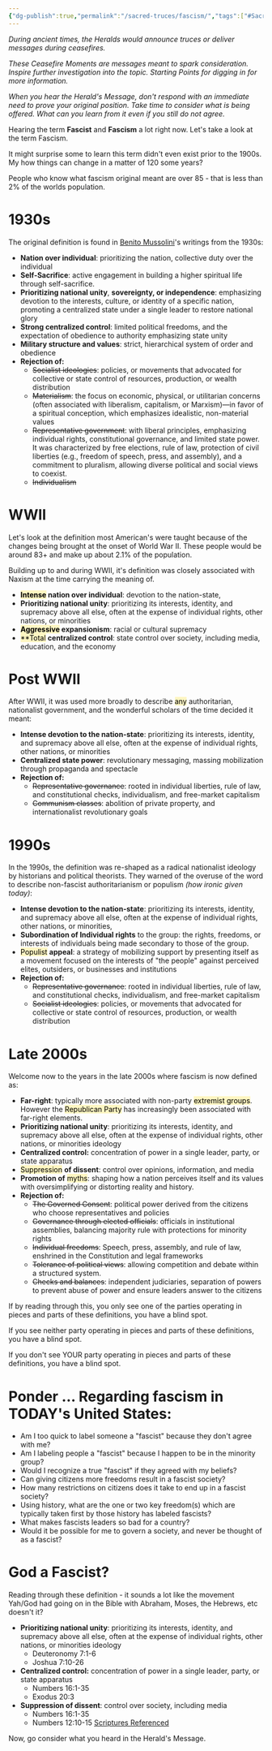 ```yaml
---
{"dg-publish":true,"permalink":"/sacred-truces/fascism/","tags":["#SacredTruces"]}
---
```


*During ancient times, the Heralds would announce truces or deliver messages during ceasefires.*

*These Ceasefire Moments are messages meant to spark consideration. Inspire further investigation into the topic. Starting Points for digging in for more information.*

*When you hear the Herald's Message, don't respond with an immediate need to prove your original position. Take time to consider what is being offered. What can you learn from it even if you still do not agree.*

Hearing the term **Fascist** and **Fascism** a lot right now. Let's take a look at the term Fascism. 

It might surprise some to learn this term didn't even exist prior to the 1900s. My how things can change in a matter of 120 some years? 

People who know what fascism original meant are over 85 - that is less than 2% of the worlds population.  

# 1930s

The original definition is found in [Benito Mussolini](https://www.britannica.com/biography/Benito-Mussolini)'s writings from the 1930s: 
- **Nation over individual**: prioritizing the nation, collective duty over the individual
- **Self-Sacrifice**: active engagement in building a higher spiritual life through self-sacrifice.
- **Prioritizing national unity**, **sovereignty, or independence**: emphasizing devotion to the interests, culture, or identity of a specific nation, promoting a centralized state under a single leader to restore national glory
- **Strong centralized control**: limited political freedoms, and the expectation of obedience to authority emphasizing state unity
- **Military structure and values**: strict, hierarchical system of order and obedience 
- **Rejection of:** 
	- ~~Socialist ideologies~~: policies, or movements that advocated for collective or state control of resources, production, or wealth distribution
	- ~~Materialism~~: the focus on economic, physical, or utilitarian concerns (often associated with liberalism, capitalism, or Marxism)—in favor of a spiritual conception, which emphasizes idealistic, non-material values 
	- ~~Representative government~~: with liberal principles, emphasizing individual rights, constitutional governance, and limited state power. It was characterized by free elections, rule of law, protection of civil liberties (e.g., freedom of speech, press, and assembly), and a commitment to pluralism, allowing diverse political and social views to coexist. 
	- ~~Individualism~~

# WWII
Let's look at the definition most American's were taught because of the changes being brought at the onset of World War II. These people would be around 83+ and make up about 2.1% of the population. 

Building up to and during WWII, it's definition was closely associated with Naxism at the time carrying the meaning of.  
- **<mark style="background: #FFF3A3A6;">Intense</mark> nation over individual**: devotion to the nation-state, 
- **Prioritizing national unity**: prioritizing its interests, identity, and supremacy above all else, often at the expense of individual rights, other nations, or minorities
- **<mark style="background: #FFF3A3A6;">Aggressive</mark> expansionism**: racial or cultural supremacy
- <mark style="background: #FFF3A3A6;">**Total</mark> **centralized control**: state control over society, including media, education, and the economy

# Post WWII
After WWII, it was used more broadly to describe <mark style="background: #FFF3A3A6;">any</mark> authoritarian, nationalist government, and the wonderful scholars of the time decided it meant:
- **Intense devotion to the nation-state**: prioritizing its interests, identity, and supremacy above all else, often at the expense of individual rights, other nations, or minorities
- **Centralized state power**: revolutionary messaging, massing mobilization through propaganda and spectacle
- **Rejection of:**
	- ~~Representative governance~~: rooted in individual liberties, rule of law, and constitutional checks, individualism, and free-market capitalism
	- ~~Communism classes~~: abolition of private property, and internationalist revolutionary goals 

# 1990s
In the 1990s, the definition was re-shaped as a radical nationalist ideology by historians and political theorists. They warned of the overuse of the word to describe non-fascist authoritarianism or populism *(how ironic given today)*:
- **Intense devotion to the nation-state**: prioritizing its interests, identity, and supremacy above all else, often at the expense of individual rights, other nations, or minorities, 
- **Subordination of Individual rights** to the group: the rights, freedoms, or interests of individuals being made secondary to those of the group.
- <mark style="background: #FFF3A3A6;">Populist</mark> **appeal**: a strategy of mobilizing support by presenting itself as a movement focused on the interests of "the people" against perceived elites, outsiders, or businesses and institutions
- **Rejection of:**
	- ~~Representative governance~~: rooted in individual liberties, rule of law, and constitutional checks, individualism, and free-market capitalism
	- ~~Socialist ideologies~~: policies, or movements that advocated for collective or state control of resources, production, or wealth distribution

# Late 2000s
Welcome now to the years in the late 2000s where fascism is now defined as:
- **Far-right**: typically more associated with non-party <mark style="background: #FFF3A3A6;">extremist groups</mark>. However the <mark style="background: #FFF3A3A6;">Republican Party</mark> has increasingly been associated with far-right elements.
- **Prioritizing national unity**: prioritizing its interests, identity, and supremacy above all else, often at the expense of individual rights, other nations, or minorities ideology
- **Centralized control:** concentration of power in a single leader, party, or state apparatus
- <mark style="background: #FFF3A3A6;">Suppression</mark> **of dissent**: control over opinions, information, and media
- **Promotion of** <mark style="background: #FFF3A3A6;">myths</mark>: shaping how a nation perceives itself and its values with oversimplifying or distorting reality and history.
- **Rejection of:** 
	- ~~The Governed Consent~~: political power derived from the citizens who choose representatives and policies
	- ~~Governance through elected officials~~: officials in institutional assemblies, balancing majority rule with protections for minority rights
	- ~~Individual freedoms~~: Speech, press, assembly, and rule of law, enshrined in the Constitution and legal frameworks
	- ~~Tolerance of political views~~: allowing competition and debate within a structured system.
	- ~~Checks and balances~~: independent judiciaries, separation of powers to prevent abuse of power and ensure leaders answer to the citizens

If by reading through this, you only see one of the parties operating in pieces and parts of these definitions, you have a blind spot. 

If you see neither party operating in pieces and parts of these definitions, you have a blind spot. 

If you don't see YOUR party operating in pieces and parts of these definitions, you have a blind spot. 

# Ponder ... Regarding fascism in TODAY's United States:
- Am I too quick to label someone a "fascist" because they don't agree with me?
- Am I labeling people a "fascist" because I happen to be in the minority group?
- Would I recognize a true "fascist" if they agreed with my beliefs? 
- Can giving citizens more freedoms result in a fascist society?
- How many restrictions on citizens does it take to end up in a fascist society?
- Using history, what are the one or two key freedom(s) which are typically taken first by those history has labeled fascists? 
- What makes fascists leaders so bad for a country? 
- Would it be possible for me to govern a society, and never be thought of as a fascist?

# God a Fascist?
Reading through these definition - it sounds a lot like the movement Yah/God had going on in the Bible with Abraham, Moses, the Hebrews, etc doesn't it?
- **Prioritizing national unity**: prioritizing its interests, identity, and supremacy above all else, often at the expense of individual rights, other nations, or minorities ideology
	- Deuteronomy 7:1-6
	- Joshua 7:10-26
- **Centralized control:** concentration of power in a single leader, party, or state apparatus
	- Numbers 16:1-35
	- Exodus 20:3
- **Suppression of dissent**: control over society, including media
	- Numbers 16:1-35
	- Numbers 12:10-15
[Scriptures Referenced](https://www.biblegateway.com/passage/?search=Deuteronomy%207%3A1-6%3B%20Joshua%207%3A10-26%3B%20Numbers%2016%3A1%3B%20Exodus%2020%3A3%3B%20Numbers%2016%3A1%3B%20Numbers%2012%3A10-15&version=NIV)

Now, go consider what you heard in the Herald's Message. 